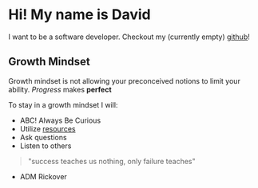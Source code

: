 # Hi! My name is David

I want to be a software developer.
Checkout my (currently empty) [github](https://github.com/heckerdavid)!

## Growth Mindset

Growth mindset is not allowing your preconceived notions to limit your ability.
*Progress* makes __perfect__

To stay in a growth mindset I will:
* ABC! Always Be Curious
* Utilize [resources](http://google.com)
* Ask questions
* Listen to others

>"success teaches us nothing, only failure teaches" 
- ADM Rickover
